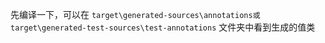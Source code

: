 先编译一下，可以在
`target\generated-sources\annotations或target\generated-test-sources\test-annotations`
文件夹中看到生成的值类